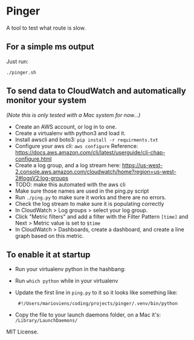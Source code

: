 # Pinger

A tool to test what route is slow.

## For a simple ms output

Just run:

```
./pinger.sh
```

## To send data to CloudWatch and automatically monitor your system

_(Note this is only tested with a Mac system for now...)_

- Create an AWS account, or log in to one.
- Create a virtualenv with python3 and load it.
- Install awscli and boto3: `pip install -r requirments.txt`
- Configure your aws cli: `aws configure` Reference: https://docs.aws.amazon.com/cli/latest/userguide/cli-chap-configure.html
- Create a log group, and a log stream here: https://us-west-2.console.aws.amazon.com/cloudwatch/home?region=us-west-2#logsV2:log-groups
-   TODO: make this automated with the aws cli
- Make sure those names are used in the ping.py script
- Run `./ping.py` to make sure it works and there are no errors.
- Check the log stream to make sure it is populating correctly
- In CloudWatch > Log groups > select your log group.
- Click "Metric filters" and add a filter with the Filter Pattern `[time]` and Next > Metric value is set to `$time`
- In CloudWatch > Dashboards, create a dashboard, and create a line graph based on this metric.

## To enable it at startup

- Run your virtualenv python in the hashbang:
-   Run `which python` while in your virtualenv
-   Update the first line in `ping.py` to it so it looks like something like:

    ```
     #!/Users/marioviens/coding/projects/pinger/.venv/bin/python
    ```

- Copy the file to your launch daemons folder, on a Mac it's: `/Library/LaunchDaemons/`

MIT License.

